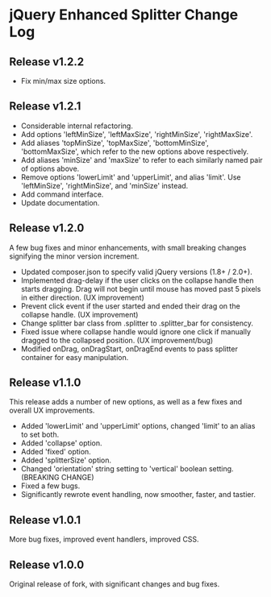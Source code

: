 # jQuery Enhanced Splitter Change Log

## Release v1.2.2

- Fix min/max size options.

## Release v1.2.1

- Considerable internal refactoring.
- Add options 'leftMinSize', 'leftMaxSize', 'rightMinSize', 'rightMaxSize'.
- Add aliases 'topMinSize', 'topMaxSize', 'bottomMinSize', 'bottomMaxSize', which refer to the new options above respectively.
- Add aliases 'minSize' and 'maxSize' to refer to each similarly named pair of options above.
- Remove options 'lowerLimit' and 'upperLimit', and alias 'limit'. Use 'leftMinSize', 'rightMinSize', and 'minSize' instead.
- Add command interface.
- Update documentation.


## Release v1.2.0

A few bug fixes and minor enhancements, with small breaking changes signifying the minor version increment.
- Updated composer.json to specify valid jQuery versions (1.8+ / 2.0+).
- Implemented drag-delay if the user clicks on the collapse handle then starts dragging. Drag will not begin until mouse has moved past 5 pixels in either direction. (UX improvement)
- Prevent click event if the user started and ended their drag on the collapse handle. (UX improvement)
- Change splitter bar class from .splitter to .splitter_bar for consistency.
- Fixed issue where collapse handle would ignore one click if manually dragged to the collapsed position. (UX improvement/bug)
- Modified onDrag, onDragStart, onDragEnd events to pass splitter container for easy manipulation.

## Release v1.1.0

This release adds a number of new options, as well as a few fixes and overall UX improvements.
- Added 'lowerLimit' and 'upperLimit' options, changed 'limit' to an alias to set both.
- Added 'collapse' option.
- Added 'fixed' option.
- Added 'splitterSize' option.
- Changed 'orientation' string setting to 'vertical' boolean setting. (BREAKING CHANGE)
- Fixed a few bugs.
- Significantly rewrote event handling, now smoother, faster, and tastier.

## Release v1.0.1

More bug fixes, improved event handlers, improved CSS.

## Release v1.0.0

Original release of fork, with significant changes and bug fixes.
